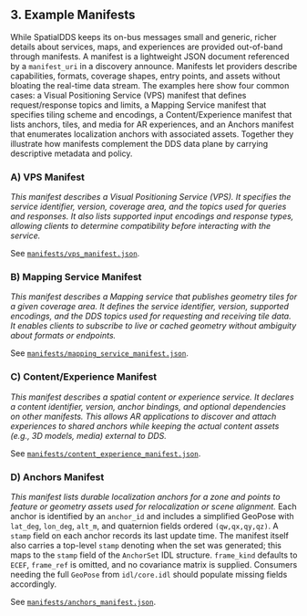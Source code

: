 ## **3. Example Manifests**

While SpatialDDS keeps its on-bus messages small and generic, richer details about services, maps, and experiences are provided out-of-band through manifests. A manifest is a lightweight JSON document referenced by a `manifest_uri` in a discovery announce. Manifests let providers describe capabilities, formats, coverage shapes, entry points, and assets without bloating the real-time data stream. The examples here show four common cases: a Visual Positioning Service (VPS) manifest that defines request/response topics and limits, a Mapping Service manifest that specifies tiling scheme and encodings, a Content/Experience manifest that lists anchors, tiles, and media for AR experiences, and an Anchors manifest that enumerates localization anchors with associated assets. Together they illustrate how manifests complement the DDS data plane by carrying descriptive metadata and policy.

### **A) VPS Manifest**

*This manifest describes a Visual Positioning Service (VPS). It specifies the service identifier, version, coverage area, and the topics used for queries and responses. It also lists supported input encodings and response types, allowing clients to determine compatibility before interacting with the service.*

See [`manifests/vps_manifest.json`](../manifests/vps_manifest.json).

### **B) Mapping Service Manifest**

*This manifest describes a Mapping service that publishes geometry tiles for a given coverage area. It defines the service identifier, version, supported encodings, and the DDS topics used for requesting and receiving tile data. It enables clients to subscribe to live or cached geometry without ambiguity about formats or endpoints.*

See [`manifests/mapping_service_manifest.json`](../manifests/mapping_service_manifest.json).

### **C) Content/Experience Manifest**

*This manifest describes a spatial content or experience service. It declares a content identifier, version, anchor bindings, and optional dependencies on other manifests. This allows AR applications to discover and attach experiences to shared anchors while keeping the actual content assets (e.g., 3D models, media) external to DDS.*

See [`manifests/content_experience_manifest.json`](../manifests/content_experience_manifest.json).

### **D) Anchors Manifest**

*This manifest lists durable localization anchors for a zone and points to feature or geometry assets used for relocalization or scene alignment.* Each anchor is identified by an `anchor_id` and includes a simplified GeoPose with `lat_deg`, `lon_deg`, `alt_m`, and quaternion fields ordered `(qw,qx,qy,qz)`. A `stamp` field on each anchor records its last update time. The manifest itself also carries a top-level `stamp` denoting when the set was generated; this maps to the `stamp` field of the `AnchorSet` IDL structure. `frame_kind` defaults to `ECEF`, `frame_ref` is omitted, and no covariance matrix is supplied. Consumers needing the full `GeoPose` from `idl/core.idl` should populate missing fields accordingly.

See [`manifests/anchors_manifest.json`](../manifests/anchors_manifest.json).

